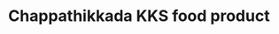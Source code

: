---
title: "Chappathikkada KKS food product"
url: /kumbanad/chappathikkada-kks-food-product/
shop: farm
---
